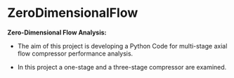 # ZeroDimensionalFlow
**Zero-Dimensional Flow Analysis:**
- The aim of this project is developing a Python Code for multi-stage axial flow compressor performance analysis.
  
- In this project a one-stage and a three-stage compressor are examined.

